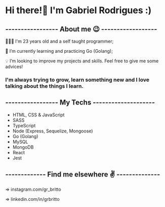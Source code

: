 # Hi there!👋 I'm Gabriel Rodrigues :)


## ----------------- About me 😉 ------------------

👨🏻‍🦱 I'm 23 years old and a self taught programmer;

🌱 I’m currently learning and practicing Go (Golang);

💡 I’m looking to improve my projects and skills. Feel free to give me some advices!


### I'm always trying to grow, learn something new and I love talking about the things I learn.

## ----------------- My Techs --------------------

- HTML, CSS & JavaScript
- SASS
- TypeScript
- Node (Express, Sequelize, Mongoose)
- Go (Golang)
- MySQL
- MongoDB
- React
- Jest

## ------------- Find me elsewhere ✌️ --------------

=> instagram.com/gr_britto

=> linkedin.com/in/grbritto
